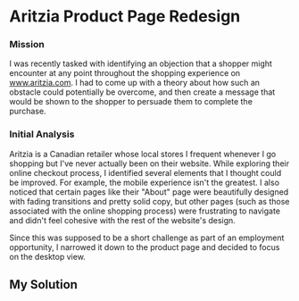 # Aritzia Product Page Redesign

### Mission
I was recently tasked with identifying an objection that a shopper might encounter at any point throughout the shopping experience on www.aritzia.com. I had to come up with a theory about how such an obstacle could potentially be overcome, and then create a message that would be shown to the shopper to persuade them to complete the purchase.

### Initial Analysis
Aritzia is a Canadian retailer whose local stores I frequent whenever I go shopping but I've never actually been on their website. While exploring their online checkout process, I identified several elements that I thought could be improved. For example, the mobile experience isn't the greatest. I also noticed that certain pages like their "About" page were beautifully designed with fading transitions and pretty solid copy, but other pages (such as those associated with the online shopping process) were frustrating to navigate and didn't feel cohesive with the rest of the website's design.

Since this was supposed to be a short challenge as part of an employment opportunity, I narrowed it down to the product page and decided to focus on the desktop view.

## My Solution